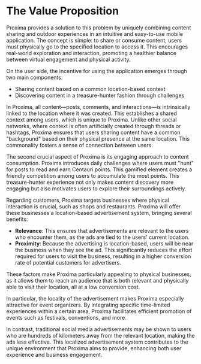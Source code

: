 # The Value Proposition

Proxima provides a solution to this problem by uniquely combining content sharing and outdoor experiences in an intuitive and easy-to-use mobile application. The concept is simple: to share or consume content, users must physically go to the specified location to access it. This encourages real-world exploration and interaction, promoting a healthier balance between virtual engagement and physical activity.

On the user side, the incentive for using the application emerges through two main components:

- Sharing content based on a common location-based context
- Discovering content in a treasure-hunter fashion through challenges

In Proxima, all content—posts, comments, and interactions—is intrinsically linked to the location where it was created. This establishes a shared context among users, which is unique to Proxima. Unlike other social networks, where context is often artificially created through threads or hashtags, Proxima ensures that users sharing content have a common "background" based on their physical presence at the same location. This commonality fosters a sense of connection between users.

The second crucial aspect of Proxima is its engaging approach to content consumption. Proxima introduces daily challenges where users must "hunt" for posts to read and earn Centauri points. This gamified element creates a friendly competition among users to accumulate the most points. This treasure-hunter experience not only makes content discovery more engaging but also motivates users to explore their surroundings actively.


Regarding customers, Proxima targets businesses where physical interaction is crucial, such as shops and restaurants. Proxima will offer these businesses a location-based advertisement system, bringing several benefits:

- **Relevance**: This ensures that advertisements are relevant to the users who encounter them, as the ads are tied to the users' current location.
- **Proximity**: Because the advertising is location-based, users will be near the business when they see the ad. This significantly reduces the effort required for users to visit the business, resulting in a higher conversion rate of potential customers for advertisers.

These factors make Proxima particularly appealing to physical businesses, as it allows them to reach an audience that is both relevant and physically able to visit their location, all at a low conversion cost.

In particular, the locality of the advertisement makes Proxima especially attractive for event organizers. By integrating specific time-limited experiences within a certain area, Proxima facilitates efficient promotion of events such as festivals, conventions, and more. 

In contrast, traditional social media advertisements may be shown to users who are hundreds of kilometers away from the relevant location, making the ads less effective. This localized advertisement system contributes to the unique environment that Proxima aims to provide, enhancing both user experience and business engagement.
